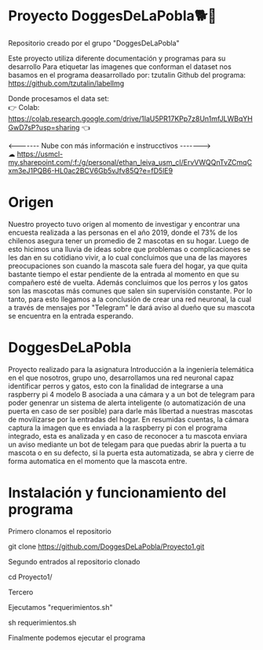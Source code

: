 # Proyecto DoggesDeLaPobla🐕🦴
Repositorio creado por el grupo "DoggesDeLaPobla"<br>

Este proyecto utiliza diferente documentación y programas para su desarrollo 
Para etiquetar las imagenes que conforman el dataset nos basamos en el programa deasarrollado por: tzutalin
Github del programa: https://github.com/tzutalin/labelImg

Donde procesamos el data set:<br>
  👉 Colab: https://colab.research.google.com/drive/1IaU5PR17KPp7z8Un1mfJLWBqYHGwD7sP?usp=sharing 👈
  

<------- Nube con más información e instrucctivos -------><br>
☁ https://usmcl-my.sharepoint.com/:f:/g/personal/ethan_leiva_usm_cl/ErvVWQQnTvZCmqCxm3eJ1PQB6-HL0ac2BCV6Gb5vJfv85Q?e=fD5lE9

# Origen

Nuestro proyecto tuvo origen al momento de investigar y encontrar una encuesta realizada a las personas en el año 2019, donde el 73% de los chilenos asegura tener un promedio de 2 mascotas en su hogar. Luego de esto hicimos una lluvia de ideas sobre que problemas o complicaciones se les dan en su cotidiano vivir, a lo cual concluimos que una de las mayores preocupaciones son cuando la mascota sale fuera del hogar, ya que quita bastante tiempo el estar pendiente de la entrada al momento en que su compañero esté de vuelta. Además concluimos que los perros y los gatos son las mascotas más comunes que salen sin supervisión constante. Por lo tanto, para esto llegamos a la conclusión de crear una red neuronal, la cual a través de mensajes por "Telegram" le dará aviso al dueño que su mascota se encuentra en la entrada esperando.

# DoggesDeLaPobla

Proyecto realizado para la asignatura Introducción a la ingeniería telemática en el que nosotros, grupo uno, desarrollamos una red neuronal capaz identificar perros y gatos, esto con la finalidad de integrarse a una raspberry pi 4 modelo B asociada a una cámara y a un bot de telegram para poder genenrar un sistema de alerta inteligente (o automatización de una puerta en caso de ser posible) para darle más libertad a nuestras mascotas de movilizarse por la entradas del hogar. En resumidas cuentas, la cámara captura la imagen que es enviada a la raspberry pi con el programa integrado, esta es analizada y en caso de reconocer a tu mascota enviara un aviso mediante un bot de telegam para que puedas abrir la puerta a tu mascota o en su defecto, si la puerta esta automatizada, se abra y cierre de forma automatica en el momento que la mascota entre. 

# Instalación y funcionamiento del programa

Primero clonamos el repositorio

git clone https://github.com/DoggesDeLaPobla/Proyecto1.git

Segundo entrados al repositorio clonado

cd Proyecto1/

Tercero

Ejecutamos "requerimientos.sh"

sh requerimientos.sh

Finalmente podemos ejecutar el programa